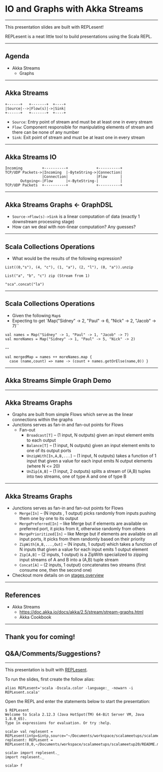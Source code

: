 # IO and Graphs with Akka Streams

---

This presentation slides are built with REPLesent!

REPLesent is a neat little tool to build presentations
using the Scala REPL.

---

## Agenda

- Akka Streams
  - Graphs

---

## Akka Streams

```
+------+   +-------+  +----+
|Source|-->|Flow(s)|->|Sink|
+------+   +-------+  +----+
```

- `Source`: Entry point of stream and must be at least one in every stream
- `Flow`: Component responsible for manipulating elements of stream and there can
  be none of any number
- `Sink`: Exit point of stream and must be at least one in every stream

---

## Akka Streams IO

```
Incoming         +----------+             +----------+
TCP/UDP Packets->|Incoming  |-ByteString->|Connection|
                 |Connection|             |Flow      |
       Outgoing<-|Flow      |<-ByteString-|          |
TCP/UDP Packets  +----------+             +----------+
```

---

## Akka Streams Graphs <- GraphDSL

- `Source->Flow(s)->Sink` is a linear computation of data (exactly 1 downstream processing stage)
- How can we deal with non-linear computation? Any guesses?

---

## Scala Collections Operations

- What would be the results of the following expression?

```
List((0,"s"), (4, "c"), (1, "a"), (2, "l"), (0, "a")).unzip

List("a", "b", "c") zip (Stream from 1)

"sca".concat("la")
```

---

## Scala Collections Operations

- Given the following `Map`s
- Expecting to get `Map("Sidney" -> 2, "Paul" -> 6, "Nick" -> 2, "Jacob" -> 7)``

```
val names = Map("Sidney" -> 1, "Paul" -> 1, "Jacob" -> 7)
val moreNames = Map("Sidney" -> 1, "Paul" -> 5, "Nick" -> 2)
```

--

```
val mergedMap = names ++ moreNames.map {
  case (name,count) => name -> (count + names.getOrElse(name,0)) }
```

---

## Akka Streams Simple Graph Demo

---

## Akka Streams Graphs

- Graphs are built from simple Flows which serve as the linear connections within the graphs
- Junctions serves as fan-in and fan-out points for Flows
  - Fan-out
    - `Broadcast[T]` – (1 input, N outputs) given an input element emits to each output
    - `Balance[T]` – (1 input, N outputs) given an input element emits to one of its output ports
    - `UnzipWith[In,A,B,...]` – (1 input, N outputs) takes a function of 1 input that given a value for each input emits N output elements (where N <= 20)
    - `UnZip[A,B]` – (1 input, 2 outputs) splits a stream of (A,B) tuples into two streams, one of type A and one of type B

---

## Akka Streams Graphs

- Junctions serves as fan-in and fan-out points for Flows
  - `Merge[In]` – (N inputs , 1 output) picks randomly from inputs pushing them one by one to its output
  - `MergePreferred[In]` – like Merge but if elements are available on preferred port, it picks from it, otherwise randomly from others
  - `MergePrioritized[In]` – like Merge but if elements are available on all input ports, it picks from them randomly based on their priority
  - `ZipWith[A,B,...,Out]` – (N inputs, 1 output) which takes a function of N inputs that given a value for each input emits 1 output element
  - `Zip[A,B]` – (2 inputs, 1 output) is a ZipWith specialized to zipping input streams of A and B into a (A,B) tuple stream
  - `Concat[A]` – (2 inputs, 1 output) concatenates two streams (first consume one, then the second one)
- Checkout more details on on [stages overview](https://doc.akka.io/docs/akka/2.5/stream/stages-overview.html)

---

## References

- Akka Streams
  - https://doc.akka.io/docs/akka/2.5/stream/stream-graphs.html
  - Akka Cookbook

---

## Thank you for coming!

## Q&A/Comments/Suggestions?

---

This presentation is built with [REPLesent](https://github.com/marconilanna/REPLesent).

To run the slides, first create the follow alias:

```
alias REPLesent='scala -Dscala.color -language:_ -nowarn -i REPLesent.scala'
```

Open the REPL and enter the statements below to start the presentation:

```
$ REPLesent
Welcome to Scala 2.12.3 (Java HotSpot(TM) 64-Bit Server VM, Java 1.8.0_65).
Type in expressions for evaluation. Or try :help.

scala> val replesent = REPLesent(intp=$intp,source="~/Documents/workspace/scalameetups/scalameetup20/README.md")
replesent: REPLesent = REPLesent(0,0,~/Documents/workspace/scalameetups/scalameetup20/README.md,true,true,scala.tools.nsc.interpreter.ILoop$ILoopInterpreter@3b80bb63)

scala> import replesent._
import replesent._

scala> f
```
